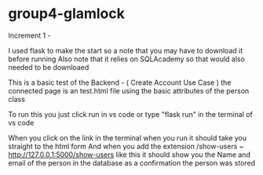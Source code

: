 # group4-glamlock

Increment 1 - 

I used flask to make the start so a note that you may have to download it before running 
Also note that it relies on SQLAcademy so that would also needed to be downloaed 

This is a basic test of the Backend - ( Create Account Use Case )
the connected page is an test.html file using the basic attributes of the person class 


To run this you just click run in vs code or type "flask run" in the terminal of vs code 

When you click on the link in the terminal when you run it should take you straight to the html form 
And when you add the extension /show-users ~  http://127.0.0.1:5000/show-users like this it should show you 
the Name and email of the person in the database as a confirmation the person was stored 

